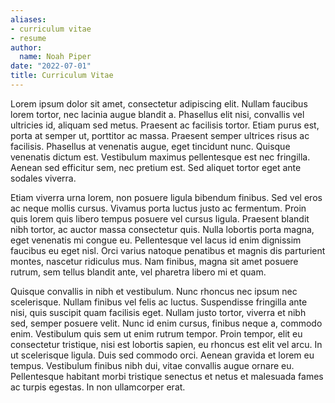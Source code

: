 ```yaml
---
aliases:
- curriculum vitae
- resume
author:
  name: Noah Piper
date: "2022-07-01"
title: Curriculum Vitae
---
```


Lorem ipsum dolor sit amet, consectetur adipiscing elit. Nullam faucibus lorem tortor, nec lacinia augue blandit a. Phasellus elit nisi, convallis vel ultricies id, aliquam sed metus. Praesent ac facilisis tortor. Etiam purus est, porta at semper ut, porttitor ac massa. Praesent semper ultrices risus ac facilisis. Phasellus at venenatis augue, eget tincidunt nunc. Quisque venenatis dictum est. Vestibulum maximus pellentesque est nec fringilla. Aenean sed efficitur sem, nec pretium est. Sed aliquet tortor eget ante sodales viverra.

Etiam viverra urna lorem, non posuere ligula bibendum finibus. Sed vel eros ac neque mollis cursus. Vivamus porta luctus justo ac fermentum. Proin quis lorem quis libero tempus posuere vel cursus ligula. Praesent blandit nibh tortor, ac auctor massa consectetur quis. Nulla lobortis porta magna, eget venenatis mi congue eu. Pellentesque vel lacus id enim dignissim faucibus eu eget nisl. Orci varius natoque penatibus et magnis dis parturient montes, nascetur ridiculus mus. Nam finibus, magna sit amet posuere rutrum, sem tellus blandit ante, vel pharetra libero mi et quam.

Quisque convallis in nibh et vestibulum. Nunc rhoncus nec ipsum nec scelerisque. Nullam finibus vel felis ac luctus. Suspendisse fringilla ante nisi, quis suscipit quam facilisis eget. Nullam justo tortor, viverra et nibh sed, semper posuere velit. Nunc id enim cursus, finibus neque a, commodo enim. Vestibulum quis sem ut enim rutrum tempor. Proin tempor, elit eu consectetur tristique, nisi est lobortis sapien, eu rhoncus est elit vel arcu. In ut scelerisque ligula. Duis sed commodo orci. Aenean gravida et lorem eu tempus. Vestibulum finibus nibh dui, vitae convallis augue ornare eu. Pellentesque habitant morbi tristique senectus et netus et malesuada fames ac turpis egestas. In non ullamcorper erat.
